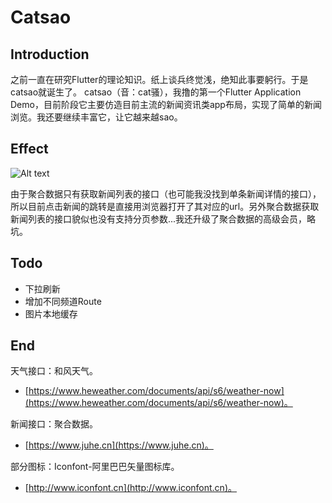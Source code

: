 # Catsao
## Introduction
之前一直在研究Flutter的理论知识。纸上谈兵终觉浅，绝知此事要躬行。于是catsao就诞生了。
catsao（音：cat骚），我撸的第一个Flutter Application Demo，目前阶段它主要仿造目前主流的新闻资讯类app布局，实现了简单的新闻浏览。我还要继续丰富它，让它越来越sao。

## Effect
![Alt text](./WeChatSight3.gif)

由于聚合数据只有获取新闻列表的接口（也可能我没找到单条新闻详情的接口），所以目前点击新闻的跳转是直接用浏览器打开了其对应的url。另外聚合数据获取新闻列表的接口貌似也没有支持分页参数...我还升级了聚合数据的高级会员，略坑。

## Todo
- 下拉刷新
- 增加不同频道Route
- 图片本地缓存

## End
天气接口：和风天气。
- [https://www.heweather.com/documents/api/s6/weather-now](https://www.heweather.com/documents/api/s6/weather-now)。

新闻接口：聚合数据。
- [https://www.juhe.cn](https://www.juhe.cn)。

部分图标：Iconfont-阿里巴巴矢量图标库。
- [http://www.iconfont.cn](http://www.iconfont.cn)。
